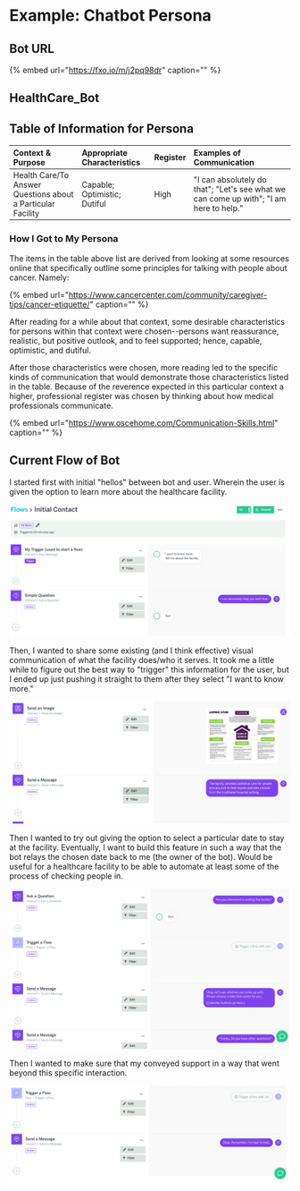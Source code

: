 # Example: Chatbot Persona

## Bot URL

{% embed url="https://fxo.io/m/j2pq98dr" caption="" %}

## HealthCare\_Bot

## Table of  Information for Persona

| Context & Purpose | Appropriate Characteristics | Register | Examples of Communication |
| :--- | :--- | :--- | :--- |
| Health Care/To Answer Questions about a Particular Facility | Capable; Optimistic;  Dutiful | High | "I can absolutely do that"; "Let's see what we can come up with"; "I am here to help." |

### How I Got to My Persona

The items in the table above list are derived from looking at some resources online that specifically outline some principles for talking with people about cancer. Namely:

{% embed url="https://www.cancercenter.com/community/caregiver-tips/cancer-etiquette/" caption="" %}

After reading for a while about that context, some desirable characteristics for persons within that context were chosen--persons want reassurance, realistic, but positive outlook, and to feel supported; hence, capable, optimistic, and dutiful.

After those characteristics were chosen, more reading led to the specific kinds of communication that would demonstrate those characteristics listed in the table. Because of the reverence expected in this particular context a higher, professional register was chosen by thinking about how medical professionals communicate.

{% embed url="https://www.oscehome.com/Communication-Skills.html" caption="" %}

## Current Flow of Bot

I started first with initial "hellos" between bot and user. Wherein the user is given the option to learn more about the healthcare facility.

![](../../.gitbook/assets/screen-shot-2018-11-08-at-2.39.59-pm.png)

Then, I wanted to share some existing \(and I think effective\) visual communication of what the facility does/who it serves. It took me a little while to figure out the best way to "trigger" this information for the user, but I ended up just pushing it straight to them after they select "I want to know more."

![](../../.gitbook/assets/screen-shot-2018-11-08-at-2.40.08-pm.png)

Then I wanted to try out giving the option to select a particular date to stay at the facility. Eventually, I want to build this feature in such a way that the bot relays the chosen date back to me \(the owner of the bot\). Would be useful for a healthcare facility to be able to automate at least some of the process of checking people in.

![](../../.gitbook/assets/screen-shot-2018-11-08-at-2.40.16-pm.png)

Then I wanted to make sure that my conveyed support in a way that went beyond this specific interaction.

![](../../.gitbook/assets/screen-shot-2018-11-08-at-2.40.30-pm.png)

